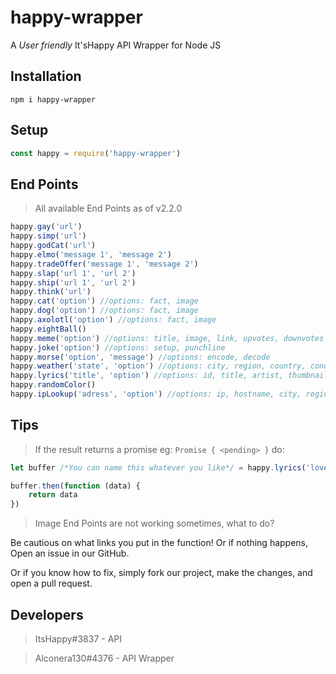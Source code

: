 # happy-wrapper

A *User friendly* It'sHappy API Wrapper for Node JS

## Installation
``` 
npm i happy-wrapper 
```

## Setup
```js
const happy = require('happy-wrapper')
```

## End Points

> All available End Points as of v2.2.0

```js
happy.gay('url')
happy.simp('url')
happy.godCat('url')
happy.elmo('message 1', 'message 2')
happy.tradeOffer('message 1', 'message 2')
happy.slap('url 1', 'url 2')
happy.ship('url 1', 'url 2')
happy.think('url')
happy.cat('option') //options: fact, image
happy.dog('option') //options: fact, image
happy.axolotl('option') //options: fact, image
happy.eightBall()
happy.meme('option') //options: title, image, link, upvotes, downvotes
happy.joke('option') //options: setup, punchline
happy.morse('option', 'message') //options: encode, decode
happy.weather('state', 'option') //options: city, region, country, condition, temp. Temp returns json
happy.lyrics('title', 'option') //options: id, title, artist, thumbnail, lyrics
happy.randomColor()
happy.ipLookup('adress', 'option') //options: ip, hostname, city, region, country, organization, postal code, timezone
```

## Tips

> If the result returns a promise eg: `Promise { <pending> }` do:

```js
let buffer /*You can name this whatever you like*/ = happy.lyrics('lovely', 'artist') //As an example

buffer.then(function (data) {
    return data
})
```

> Image End Points are not working sometimes, what to do?

Be cautious on what links you put in the function! Or if nothing happens, Open an issue in our GitHub.

Or if you know how to fix, simply fork our project, make the changes, and open a pull request.

## Developers

> ItsHappy#3837 - API

> Alconera130#4376 - API Wrapper